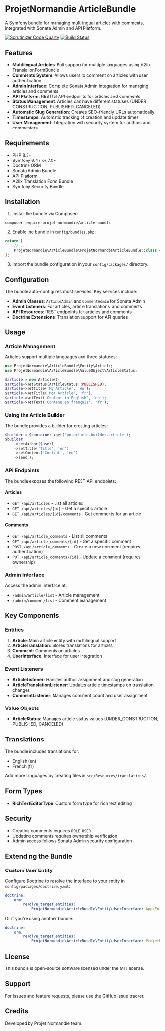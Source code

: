 # ProjetNormandie ArticleBundle

A Symfony bundle for managing multilingual articles with comments, integrated with Sonata Admin and API Platform.

[![Scrutinizer Code Quality](https://scrutinizer-ci.com/g/projet-normandie/article-bundle/badges/quality-score.png?b=develop)](https://scrutinizer-ci.com/g/projet-normandie/article-bundle/?branch=develop)
[![Build Status](https://scrutinizer-ci.com/g/projet-normandie/article-bundle/badges/build.png?b=develop)]()


## Features

- **Multilingual Articles**: Full support for multiple languages using A2lix TranslationFormBundle
- **Comments System**: Allows users to comment on articles with user authentication
- **Admin Interface**: Complete Sonata Admin integration for managing articles and comments
- **API Platform**: RESTful API endpoints for articles and comments
- **Status Management**: Articles can have different statuses (UNDER CONSTRUCTION, PUBLISHED, CANCELED)
- **Automatic Slug Generation**: Creates SEO-friendly URLs automatically
- **Timestamps**: Automatic tracking of creation and update times
- **User Management**: Integration with security system for authors and commenters

## Requirements

- PHP 8.3+
- Symfony 6.4+ or 7.0+
- Doctrine ORM
- Sonata Admin Bundle
- API Platform
- A2lix Translation Form Bundle
- Symfony Security Bundle

## Installation

1. Install the bundle via Composer:

```bash
composer require projet-normandie/article-bundle
```

2. Enable the bundle in `config/bundles.php`:

```php
return [
    // ...
    ProjetNormandie\ArticleBundle\ProjetNormandieArticleBundle::class => ['all' => true],
];
```

3. Import the bundle configuration in your `config/packages/` directory.

## Configuration

The bundle auto-configures most services. Key services include:

- **Admin Classes**: `ArticleAdmin` and `CommentAdmin` for Sonata Admin
- **Event Listeners**: For articles, article translations, and comments
- **API Resources**: REST endpoints for articles and comments
- **Doctrine Extensions**: Translation support for API queries

## Usage

### Article Management

Articles support multiple languages and three statuses:

```php
use ProjetNormandie\ArticleBundle\Entity\Article;
use ProjetNormandie\ArticleBundle\ValueObject\ArticleStatus;

$article = new Article();
$article->setStatus(ArticleStatus::PUBLISHED);
$article->setTitle('My Article', 'en');
$article->setTitle('Mon Article', 'fr');
$article->setText('Content in English', 'en');
$article->setText('Contenu en français', 'fr');
```

### Using the Article Builder

The bundle provides a builder for creating articles:

```php
$builder = $container->get('pn.article.builder.article');
$builder
    ->setAuthor($user)
    ->setTitle('Title', 'en')
    ->setContent('Content', 'en')
    ->send();
```

### API Endpoints

The bundle exposes the following REST API endpoints:

#### Articles
- `GET /api/articles` - List all articles
- `GET /api/articles/{id}` - Get a specific article
- `GET /api/articles/{id}/comments` - Get comments for an article

#### Comments
- `GET /api/article_comments` - List all comments
- `GET /api/article_comments/{id}` - Get a specific comment
- `POST /api/article_comments` - Create a new comment (requires authentication)
- `PUT /api/article_comments/{id}` - Update a comment (requires ownership)

### Admin Interface

Access the admin interface at:
- `/admin/article/list` - Article management
- `/admin/comment/list` - Comment management

## Key Components

### Entities

1. **Article**: Main article entity with multilingual support
2. **ArticleTranslation**: Stores translations for articles
3. **Comment**: Comments on articles
4. **UserInterface**: Interface for user integration

### Event Listeners

- **ArticleListener**: Handles author assignment and slug generation
- **ArticleTranslationListener**: Updates article timestamps on translation changes
- **CommentListener**: Manages comment count and user assignment

### Value Objects

- **ArticleStatus**: Manages article status values (UNDER_CONSTRUCTION, PUBLISHED, CANCELED)

## Translations

The bundle includes translations for:
- English (en)
- French (fr)

Add more languages by creating files in `src/Resources/translations/`.

## Form Types

- **RichTextEditorType**: Custom form type for rich text editing

## Security

- Creating comments requires `ROLE_USER`
- Updating comments requires ownership verification
- Admin access follows Sonata Admin security configuration

## Extending the Bundle

### Custom User Entity

Configure Doctrine to resolve the interface to your entity in `config/packages/doctrine.yaml`:

```yaml
doctrine:
    orm:
        resolve_target_entities:
            ProjetNormandie\ArticleBundle\Entity\UserInterface: App\Entity\User # or your User entity namespace
```

Or if you're using another bundle:

```yaml
doctrine:
    orm:
        resolve_target_entities:
            ProjetNormandie\ArticleBundle\Entity\UserInterface: ProjetNormandie\UserBundle\Entity\User
```

## License

This bundle is open-source software licensed under the MIT license.

## Support

For issues and feature requests, please use the GitHub issue tracker.

## Credits

Developed by Projet Normandie team.